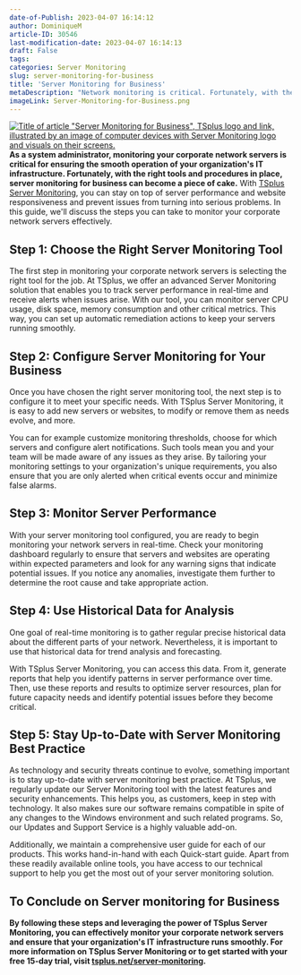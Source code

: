 ```yaml
---
date-of-Publish: 2023-04-07 16:14:12
author: DominiqueM
article-ID: 30546
last-modification-date: 2023-04-07 16:14:13
draft: False
tags: 
categories: Server Monitoring
slug: server-monitoring-for-business
title: 'Server Monitoring for Business'
metaDescription: "Network monitoring is critical. Fortunately, with the right tools and procedures, server monitoring for business can become a piece of cake."
imageLink: Server-Monitoring-for-Business.png
---
```

[![Title of article "Server Monitoring for Business", TSplus logo and link, illustrated by an image of computer devices with Server Monitoring logo and visuals on their screens.](/images/Server-Monitoring-for-Business.png)](https://tsplus.net/server-monitoring/) 
**As a system administrator, monitoring your corporate network servers is critical for ensuring the smooth operation of your organization's IT infrastructure. Fortunately, with the right tools and procedures in place, server monitoring for business can become a piece of cake.** With [TSplus Server Monitoring](https://tsplus.net/server-monitoring/), you can stay on top of server performance and website responsiveness and prevent issues from turning into serious problems. In this guide, we'll discuss the steps you can take to monitor your corporate network servers effectively.
## Step 1: Choose the Right Server Monitoring Tool


The first step in monitoring your corporate network servers is selecting the right tool for the job. At TSplus, we offer an advanced Server Monitoring solution that enables you to track server performance in real-time and receive alerts when issues arise. With our tool, you can monitor server CPU usage, disk space, memory consumption and other critical metrics. This way, you can set up automatic remediation actions to keep your servers running smoothly.


## Step 2: Configure Server Monitoring for Your Business


Once you have chosen the right server monitoring tool, the next step is to configure it to meet your specific needs. With TSplus Server Monitoring, it is easy to add new servers or websites, to modify or remove them as needs evolve, and more.


You can for example customize monitoring thresholds, choose for which servers and configure alert notifications. Such tools mean you and your team will be made aware of any issues as they arise. By tailoring your monitoring settings to your organization's unique requirements, you also ensure that you are only alerted when critical events occur and minimize false alarms.


## Step 3: Monitor Server Performance


With your server monitoring tool configured, you are ready to begin monitoring your network servers in real-time. Check your monitoring dashboard regularly to ensure that servers and websites are operating within expected parameters and look for any warning signs that indicate potential issues. If you notice any anomalies, investigate them further to determine the root cause and take appropriate action.


## Step 4: Use Historical Data for Analysis


One goal of real-time monitoring is to gather regular precise historical data about the different parts of your network. Nevertheless, it is important to use that historical data for trend analysis and forecasting.


With TSplus Server Monitoring, you can access this data. From it, generate reports that help you identify patterns in server performance over time. Then, use these reports and results to optimize server resources, plan for future capacity needs and identify potential issues before they become critical.


## Step 5: Stay Up-to-Date with Server Monitoring Best Practice


As technology and security threats continue to evolve, something important is to stay up-to-date with server monitoring best practice. At TSplus, we regularly update our Server Monitoring tool with the latest features and security enhancements. This helps you, as customers, keep in step with technology. It also makes sure our software remains compatible in spite of any changes to the Windows environment and such related programs. So, our Updates and Support Service is a highly valuable add-on.


Additionally, we maintain a comprehensive user guide for each of our products. This works hand-in-hand with each Quick-start guide. Apart from these readily available online tools, you have access to our technical support to help you get the most out of your server monitoring solution.


## To Conclude on Server monitoring for Business


**By following these steps and leveraging the power of TSplus Server Monitoring, you can effectively monitor your corporate network servers and ensure that your organization's IT infrastructure runs smoothly. For more information on TSplus Server Monitoring or to get started with your free 15-day trial, visit [tsplus.net/server-monitoring](https://tsplus.net/server-monitoring/).**


